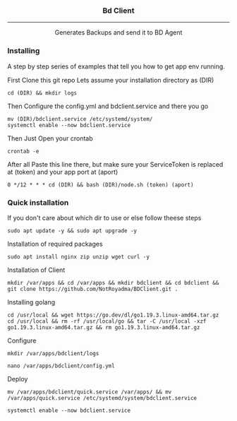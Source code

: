 <h3 align="center">Bd Client</h3>

---

<p align="center"> Generates Backups and send it to BD Agent
    <br> 
</p>

### Installing

A step by step series of examples that tell you how to get app env running.

First Clone this git repo
Lets assume your installation directory as (DIR)

```
cd (DIR) && mkdir logs
```

Then Configure the config.yml and bdclient.service and there you go

```
mv (DIR)/bdclient.service /etc/systemd/system/ 
systemctl enable --now bdclient.service
```

Then Just Open your crontab
```
crontab -e
```

After all Paste this line there, but make sure your ServiceToken is replaced at (token) and your app port at (aport)

```
0 */12 * * * cd (DIR) && bash (DIR)/node.sh (token) (aport)
```

### Quick installation

If you don't care about which dir to use or else follow theese steps

```
sudo apt update -y && sudo apt upgrade -y
```

Installation of required packages
```
sudo apt install nginx zip unzip wget curl -y
```

Installation of Client
```
mkdir /var/apps && cd /var/apps && mkdir bdclient && cd bdclient && git clone https://github.com/NotRoyadma/BDClient.git .
```

Installing golang
```
cd /usr/local && wget https://go.dev/dl/go1.19.3.linux-amd64.tar.gz
cd /usr/local && rm -rf /usr/local/go && tar -C /usr/local -xzf go1.19.3.linux-amd64.tar.gz && rm go1.19.3.linux-amd64.tar.gz
```

Configure
```
mkdir /var/apps/bdclient/logs
```

```
nano /var/apps/bdclient/config.yml
```

Deploy
```
mv /var/apps/bdclient/quick.service /var/apps/ && mv /var/apps/quick.service /etc/systemd/system/bdclient.service
```
```
systemctl enable --now bdclient.service
```
